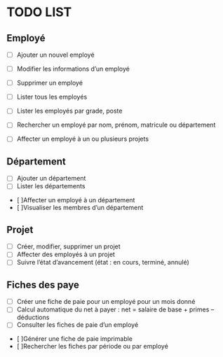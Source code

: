 # TODO LIST
## Employé
- [ ] Ajouter un nouvel employé
- [ ] Modifier les informations d’un employé
- [ ] Supprimer un employé
- [ ] Lister tous les employés
- [ ] Lister les employés par grade, poste
- [ ] Rechercher un employé par nom, prénom, matricule ou département
- [ ] Affecter un employé à un ou plusieurs projets


## Département
- [ ] Ajouter un département
- [ ] Lister les départements
- [ ]Affecter un employé à un département
- [ ]Visualiser les membres d’un département

## Projet
- [ ] Créer, modifier, supprimer un projet
- [ ] Affecter des employés à un projet
- [ ] Suivre l’état d’avancement (état : en cours, terminé, annulé)

## Fiches des paye
- [ ] Créer une fiche de paie pour un employé pour un mois donné
- [ ] Calcul automatique du net à payer : net = salaire de base + primes – déductions
- [ ] Consulter les fiches de paie d’un employé
- [ ]Générer une fiche de paie imprimable
- [ ]Rechercher les fiches par période ou par employé

